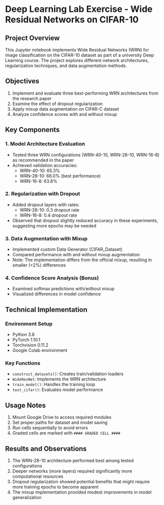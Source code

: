 # Deep Learning Lab Exercise - Wide Residual Networks on CIFAR-10

## Project Overview

This Jupyter notebook implements Wide Residual Networks (WRN) for image classification on the CIFAR-10 dataset as part of a university Deep Learning course. The project explores different network architectures, regularization techniques, and data augmentation methods.

## Objectives

1. Implement and evaluate three best-performing WRN architectures from the research paper
2. Examine the effect of dropout regularization
3. Apply mixup data augmentation on CIFAR-C dataset
4. Analyze confidence scores with and without mixup

## Key Components

### 1. Model Architecture Evaluation
- Tested three WRN configurations (WRN-40-10, WRN-28-10, WRN-16-8) as recommended in the paper
- Achieved validation accuracies:
  - WRN-40-10: 65.3%
  - WRN-28-10: 66.0% (best performance)
  - WRN-16-8: 63.8%

### 2. Regularization with Dropout
- Added dropout layers with rates:
  - WRN-28-10: 0.3 dropout rate
  - WRN-16-8: 0.4 dropout rate
- Observed that dropout slightly reduced accuracy in these experiments, suggesting more epochs may be needed

### 3. Data Augmentation with Mixup
- Implemented custom Data Generator (CIFAR_Dataset)
- Compared performance with and without mixup augmentation
- Note: The implementation differs from the official mixup, resulting in smaller (<2%) differences

### 4. Confidence Score Analysis (Bonus)
- Examined softmax predictions with/without mixup
- Visualized differences in model confidence

## Technical Implementation

### Environment Setup
- Python 3.8
- PyTorch 1.10.1
- Torchvision 0.11.2
- Google Colab environment

### Key Functions
- `construct_datasets()`: Creates train/validation loaders
- `WideResNet`: Implements the WRN architecture
- `train_model()`: Handles the training loop
- `test_cifar()`: Evaluates model performance

## Usage Notes

1. Mount Google Drive to access required modules
2. Set proper paths for dataset and model saving
3. Run cells sequentially to avoid errors
4. Graded cells are marked with `#### GRADED CELL ####`

## Results and Observations

1. The WRN-28-10 architecture performed best among tested configurations
2. Deeper networks (more layers) required significantly more computational resources
3. Dropout regularization showed potential benefits that might require more training epochs to become apparent
4. The mixup implementation provided modest improvements in model generalization
